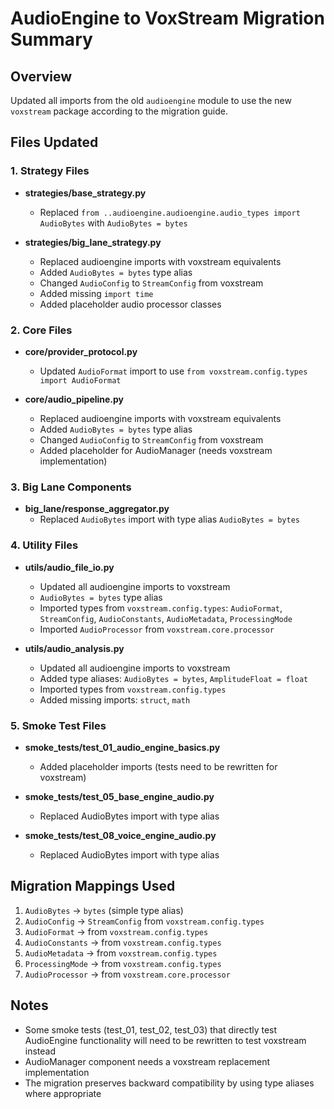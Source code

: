 # AudioEngine to VoxStream Migration Summary

## Overview
Updated all imports from the old `audioengine` module to use the new `voxstream` package according to the migration guide.

## Files Updated

### 1. Strategy Files
- **strategies/base_strategy.py**
  - Replaced `from ..audioengine.audioengine.audio_types import AudioBytes` with `AudioBytes = bytes`

- **strategies/big_lane_strategy.py**
  - Replaced audioengine imports with voxstream equivalents
  - Added `AudioBytes = bytes` type alias
  - Changed `AudioConfig` to `StreamConfig` from voxstream
  - Added missing `import time`
  - Added placeholder audio processor classes

### 2. Core Files
- **core/provider_protocol.py**
  - Updated `AudioFormat` import to use `from voxstream.config.types import AudioFormat`

- **core/audio_pipeline.py**
  - Replaced audioengine imports with voxstream equivalents
  - Added `AudioBytes = bytes` type alias
  - Changed `AudioConfig` to `StreamConfig` from voxstream
  - Added placeholder for AudioManager (needs voxstream implementation)

### 3. Big Lane Components
- **big_lane/response_aggregator.py**
  - Replaced `AudioBytes` import with type alias `AudioBytes = bytes`

### 4. Utility Files
- **utils/audio_file_io.py**
  - Updated all audioengine imports to voxstream
  - `AudioBytes = bytes` type alias
  - Imported types from `voxstream.config.types`: `AudioFormat`, `StreamConfig`, `AudioConstants`, `AudioMetadata`, `ProcessingMode`
  - Imported `AudioProcessor` from `voxstream.core.processor`

- **utils/audio_analysis.py**
  - Updated all audioengine imports to voxstream
  - Added type aliases: `AudioBytes = bytes`, `AmplitudeFloat = float`
  - Imported types from `voxstream.config.types`
  - Added missing imports: `struct`, `math`

### 5. Smoke Test Files
- **smoke_tests/test_01_audio_engine_basics.py**
  - Added placeholder imports (tests need to be rewritten for voxstream)
  
- **smoke_tests/test_05_base_engine_audio.py**
  - Replaced AudioBytes import with type alias

- **smoke_tests/test_08_voice_engine_audio.py**
  - Replaced AudioBytes import with type alias

## Migration Mappings Used
1. `AudioBytes` → `bytes` (simple type alias)
2. `AudioConfig` → `StreamConfig` from `voxstream.config.types`
3. `AudioFormat` → from `voxstream.config.types`
4. `AudioConstants` → from `voxstream.config.types`
5. `AudioMetadata` → from `voxstream.config.types`
6. `ProcessingMode` → from `voxstream.config.types`
7. `AudioProcessor` → from `voxstream.core.processor`

## Notes
- Some smoke tests (test_01, test_02, test_03) that directly test AudioEngine functionality will need to be rewritten to test voxstream instead
- AudioManager component needs a voxstream replacement implementation
- The migration preserves backward compatibility by using type aliases where appropriate